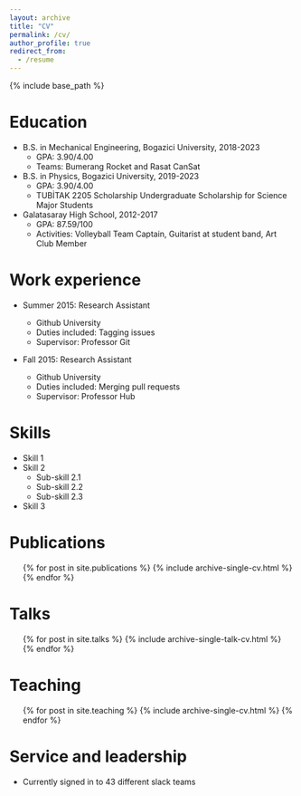 ```yaml
---
layout: archive
title: "CV"
permalink: /cv/
author_profile: true
redirect_from:
  - /resume
---
```


{% include base_path %}

Education
======
* B.S. in Mechanical Engineering, Bogazici University, 2018-2023
  * GPA: 3.90/4.00 
  * Teams: Bumerang Rocket and Rasat CanSat 
* B.S. in Physics, Bogazici University, 2019-2023
  * GPA: 3.90/4.00  
  * TUBİTAK 2205 Scholarship Undergraduate Scholarship for Science Major Students
* Galatasaray High School, 2012-2017
  * GPA: 87.59/100  
  * Activities: Volleyball Team Captain, Guitarist at student band, Art Club Member


Work experience
======
* Summer 2015: Research Assistant
  * Github University
  * Duties included: Tagging issues
  * Supervisor: Professor Git

* Fall 2015: Research Assistant
  * Github University
  * Duties included: Merging pull requests
  * Supervisor: Professor Hub
  
Skills
======
* Skill 1
* Skill 2
  * Sub-skill 2.1
  * Sub-skill 2.2
  * Sub-skill 2.3
* Skill 3

Publications
======
  <ul>{% for post in site.publications %}
    {% include archive-single-cv.html %}
  {% endfor %}</ul>
  
Talks
======
  <ul>{% for post in site.talks %}
    {% include archive-single-talk-cv.html %}
  {% endfor %}</ul>
  
Teaching
======
  <ul>{% for post in site.teaching %}
    {% include archive-single-cv.html %}
  {% endfor %}</ul>
  
Service and leadership
======
* Currently signed in to 43 different slack teams
